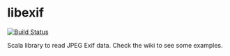 libexif
=======

[![Build Status](https://travis-ci.org/ngrossmann/slibexif.svg?branch=master)](https://travis-ci.org/ngrossmann/libexif)

Scala library to read JPEG Exif data. Check the wiki to see some examples.



